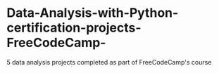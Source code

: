 # Data-Analysis-with-Python-certification-projects-FreeCodeCamp-
5 data analysis projects completed as part of FreeCodeCamp's course
